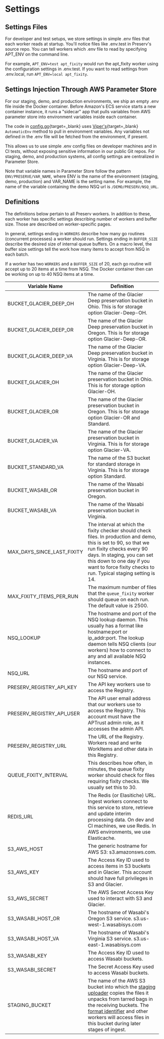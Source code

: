# Settings

## Settings Files

For developer and test setups, we store settings in simple .env files that each worker reads at startup. You'll notice files like .env.test in Preserv's source repo. You can tell workers which .env file to read by specifying APT_ENV on the command line.

For example, `APT_ENV=test apt_fixity` would run the apt_fixity worker using the configuration settings in .env.test. If you want to read settings from .env.local, run `APT_ENV=local apt_fixity`.

## Settings Injection Through AWS Parameter Store

For our staging, demo, and production environments, we ship an empty .env file inside the Docker container. Before Amazon's ECS service starts a new container instance, it runs a "sidecar" app that pulls variables from AWS parameter store into environment variables inside each container.

The code in  [config.go](https://github.com/APTrust/preservation-services/blob/master/models/common/config.go){target=_blank} uses [Viper's](https://github.com/spf13/viper){target=_blank} `AutomaticEnv` method to pull in environment variables. Any variables not defined in the .env file will be fetched from the environment, if present.

This allows us to use simple .env config files on developer machines and in CI tests, without exposing sensitive information in our public Git repos. For staging, demo, and production systems, all config settings are centralized in Parameter Store.

Note that variable names in Parameter Store follow the pattern `ENV/PRESERVE/VAR_NAME`, where ENV is the name of the environment (staging, demo, production) and VAR_NAME is the setting name. For example, the name of the variable containing the demo NSQ url is `/DEMO/PRESERV/NSQ_URL`.

## Definitions

The definitions below pertain to all Preserv workers. In addition to these, each worker has specific settings describing number of workers and buffer size. Those are described on worker-specific pages.

In general, settings ending in `WORKERS` describe how many go routines (concurrent processes) a worker should run. Settings ending in `BUFFER_SIZE` describe the desired size of internal queue buffers. On a macro level, the buffer size settings tell the work how many items to accept from NSQ in each batch.

If a worker has two `WORKERS` and a `BUFFER_SIZE` of 20, each go routine will accept up to 20 items at a time from NSQ. The Docker container then can be working on up to 40 NSQ items at a time.

| Variable Name | Definition |
|---------------|------------|
| BUCKET\_GLACIER\_DEEP\_OH | The name of the Glacier Deep preservation bucket in Ohio. This is for storage option Glacier-Deep-OH.  |
| BUCKET\_GLACIER\_DEEP\_OR | The name of the Glacier Deep preservation bucket in Oregon. This is for storage option Glacier-Deep-OR.  |
| BUCKET\_GLACIER\_DEEP\_VA | The name of the Glacier Deep preservation bucket in Virginia. This is for storage option Glacier-Deep-VA.  |
| BUCKET\_GLACIER\_OH | The name of the Glacier preservation bucket in Ohio. This is for storage option Glacier-OH.  |
| BUCKET\_GLACIER\_OR | The name of the Glacier preservation bucket in Oregon. This is for storage option Glacier-OR and Standard.  |
| BUCKET\_GLACIER\_VA | The name of the Glacier preservation bucket in Virginia. This is for storage option Glacier-VA.  |
| BUCKET\_STANDARD\_VA | The name of the S3 bucket for standard storage in Virginia. This is for storage option Standard. |
| BUCKET\_WASABI\_OR | The name of the Wasabi preservation bucket in Oregon. |
| BUCKET\_WASABI\_VA | The name of the Wasabi preservation bucket in Virginia.  |
| MAX\_DAYS\_SINCE\_LAST\_FIXITY | The interval at which the fixity checker should check files. In production and demo, this is set to 90, so that we run fixity checks every 90 days. In staging, you can set this down to one day if you want to force fixity checks to run. Typical staging setting is 14. |
| MAX\_FIXITY\_ITEMS\_PER\_RUN | The maximum number of files that the `queue_fixity` worker should queue on each run. The default value is 2500.  |
| NSQ\_LOOKUP | The hostname and port of the NSQ lookup daemon. This usually has a format like hostname:port or ip_addr:port. The lookup daemon tells NSQ clients (our workers) how to connect to any and all available NSQ instances. |
| NSQ\_URL | The hostname and port of our NSQ service. |
| PRESERV\_REGISTRY\_API\_KEY | The API key workers use to access the Registry. |
| PRESERV\_REGISTRY\_API\_USER | The API user email address that our workers use to access the Registry. This account must have the APTrust admin role, as it accesses the admin API. |
| PRESERV\_REGISTRY\_URL | The URL of the Registry. Workers read and write WorkItems and other data in this Registry.  |
| QUEUE\_FIXITY\_INTERVAL | This describes how often, in minutes, the queue fixity worker should check for files requiring fixity checks. We usually set this to 30.  |
| REDIS\_URL | The Redis (or Elasitiche) URL. Ingest workers connect to this service to store, retrieve and update interim processing data. On dev and CI machines, we use Redis. In AWS environments, we use Elasticache. |
| S3\_AWS\_HOST | The generic hostname for AWS S3: s3.amazonsws.com.  |
| S3\_AWS\_KEY | The Access Key ID used to access items in S3 buckets and in Glacier. This account should have full privileges in S3 and Glacier. |
| S3\_AWS\_SECRET | The AWS Secret Access Key used to interact with S3 and Glacier. |
| S3\_WASABI\_HOST\_OR | The hostname of Wasabi's Oregon S3 service. s3.us-west-1.wasabisys.com  |
| S3\_WASABI\_HOST\_VA | The hostname of Wasabi's Virginia S3 service. s3.us-east-1.wasabisys.com  |
| S3\_WASABI\_KEY | The Access Key ID used to access Wasabi buckets.  |
| S3\_WASABI\_SECRET | The Secret Access Key used to access Wasabi buckets.  |
| STAGING\_BUCKET | The name of the AWS S3 bucket into which the [staging uploader](/workers/ingest/staging-uploader.md) copies the files it unpacks from tarred bags in the receiving buckets. The [format identifier](workers/ingest/format-identifier.md) and other workers will access files in this bucket during later stages of ingest. |
